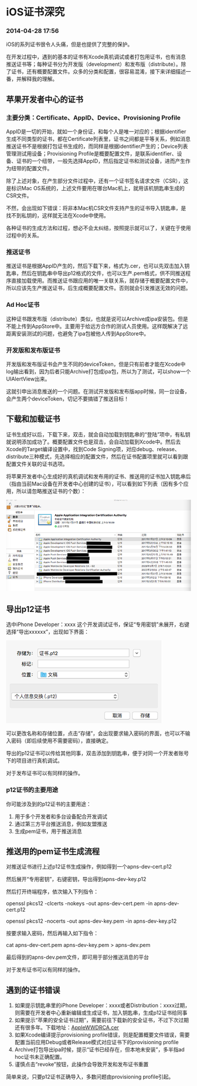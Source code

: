 # iOS证书深究

### 2014-04-28 17:56

iOS的系列证书很令人头痛，但是也提供了完整的保护。

在开发过程中，遇到的基本的证书有Xcode真机调试或者打包用证书，也有消息推送证书等；每种证书分为开发版（development）和发布版（distribute）。除了证书，还有概要配置文件。众多的分类和配置，很容易混淆，接下来详细描述一番，并解释我的理解。

## 苹果开发者中心的证书

### 主要分类：Certificate、AppID、Device、Provisioning Profile

AppID是一切的开始，就如一个身份证，和每个人是唯一对应的；根据identifier生成不同类型的证书，都在Certificate列表里，证书之间都是平等关系，例如消息推送证书不是根据打包证书生成的，而同样是根据identifier产生的；Device列表管理测试用设备；Provisioning Profile是概要配置文件，是联系identifier、设备、证书的一个纽带，一般先选择AppID，然后指定证书和测试设备，进而产生作为纽带的配置文件。

除了上述对象，在产生部分文件过程中，还有一个证书签名请求文件（CSR），这是标识Mac OS系统的，上述文件要用在哪台Mac机上，就用该机钥匙串生成的CSR文件。

不然，会出现如下错误：将非本Mac机CSR文件支持产生的证书导入钥匙串，是找不到私钥的，这样就无法在Xcode中使用。

各种证书的生成方法和过程，想必不会太纠结，按照提示就可以了，关键在于使用过程中的关系。

### 推送证书

推送证书是根据AppID产生的，然后下载下来，格式为.cer，也可以先双击加入钥匙串，然后在钥匙串中导出p12格式的文件，也可以生产.pem格式，供不同推送程序直接加载使用。而推送证书跟应用的唯一关联关系，就存储于概要配置文件中，所以应该先生产推送证书，后生成概要配置文件。否则就会引发推送无效的问题。

### Ad Hoc证书

这种证书跟发布版（distribute）类似，也就是说可以Archive成ipa安装包。但是不能上传到AppStore中。主要用于给远方合作的测试人员使用。这样既解决了远距离安装测试的问题，也避免了ipa包被他人传到AppStore中。

### 开发版和发布版证书

开发版和发布版证书会产生不同的deviceToken，但是只有前者才能在Xcode中log输出看到，因为后者只能Archive打包成ipa包，所以为了测试，可以show一个UIAlertView出来。

这就引申出消息推送的一个问题。在测试开发版和发布版app时候，同一台设备，会产生两个deviceToken，切记不要搞错了推送目标！

## 下载和加载证书

证书生成好以后，下载下来，双击，就会自动加载到钥匙串的“登陆”项中，有私钥就说明添加成功了。概要配置文件也是双击，会自动加载到Xcode中。然后去Xcode的Target编译设置中，找到Code Signing项，对应debug、release、distribute三种模式，先选择相应的配置文件，然后在证书配置项里就可以看到跟配置文件关联的证书选项。

将苹果开发者中心生成好的真机调试和发布用的证书、推送用的证书加入钥匙串后（指由当前Mac设备在开发者中心创建的证书），可以看到如下列表（因有多个应用，所以请忽略推送证书的个数）：

![](Images/1.png)

## 导出p12证书

选中iPhone Developer：xxxx 这个开发调试证书，保证“专用密钥”未展开，右键选择“导出xxxxxx”，出现如下界面：

![](Images/2.png)

可以更改名称和存储位置，点击“存储”，会出现要求输入密码的界面，也可以不输入密码（即后续使用不需要密码），直接确定。

导出的p12证书可以传给其他同事，双击添加到钥匙串，便于对同一个开发者账号下的项目进行真机调试。

对于发布证书可以有同样的操作。


### p12证书的主要用途

你可能涉及到的p12证书的主要用途：

1. 用于多个开发者和多台设备配合开发调试
2. 通过第三方平台推送消息，例如友盟推送
3. 生成pem证书，用于推送消息

## 推送用的pem证书生成流程

对推送证书进行上述p12证书生成操作，例如得到一个apns-dev-cert.p12

然后展开“专用密钥”，右键密钥，导出得到apns-dev-key.p12

然后打开终端程序，依次输入下列指令：

openssl pkcs12 -clcerts -nokeys -out apns-dev-cert.pem -in apns-dev-cert.p12

openssl pkcs12 -nocerts -out apns-dev-key.pem -in apns-dev-key.p12

按要求输入密码，然后再输入如下指令：

cat apns-dev-cert.pem apns-dev-key.pem > apns-dev.pem

最后得到的apns-dev.pem文件，即可用于部分推送消息的平台

对于发布证书可以有同样的操作。

## 遇到的证书错误

1. 如果提示钥匙串里的iPhone Developer：xxxx或者Distribution：xxxx过期，则需要在开发者中心重新编辑或生成证书，加入钥匙串，生成p12证书给同事
2. 如果提示“苹果的安全证书过期”，需要前往下载新的安全证书，不过下次过期还有很多年。下载地址：[AppleWWDRCA.cer](https://developer.apple.com/certificationauthority/AppleWWDRCA.cer) 
3. 如果Xcode编译提示provisioning profile错误，则是配置概要文件错误，需要配置当前应用Debug或者Release模式对应证书下的provisioning profile
4. Archive打包导出ipa时候，提示“证书已经存在，但本地未安装”，多半指ad hoc证书未正确配置。
5. 谨慎点击“revoke”按钮，此操作会导致开发和发布证书重置

简单来说，只要p12证书正确导入，多数问题由provisioning profile引起。
